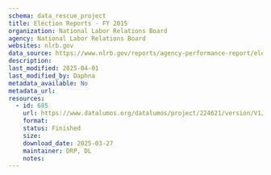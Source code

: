 ```yaml
---
schema: data_rescue_project 
title: Election Reports - FY 2015
organization: National Labor Relations Board
agency: National Labor Relations Board
websites: nlrb.gov
data_source: https://www.nlrb.gov/reports/agency-performance-report/election-reports/election-reports-fy-2015
description: 
last_modified: 2025-04-01
last_modified_by: Daphna
metadata_available: No
metadata_url: 
resources:
  - id: 685
    url: https://www.datalumos.org/datalumos/project/224621/version/V1/view
    format: 
    status: Finished
    size: 
    download_date: 2025-03-27
    maintainer: DRP, DL
    notes: 
---
```

